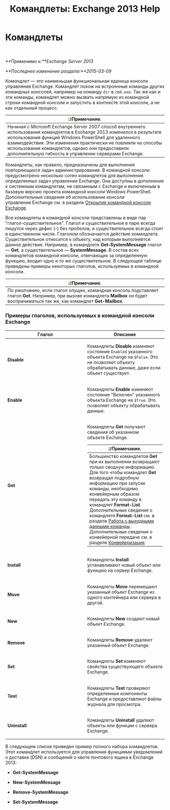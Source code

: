 ﻿---
title: 'Командлеты: Exchange 2013 Help'
TOCTitle: Командлеты
ms:assetid: 1d741dea-1eb8-4909-850f-63d4efaa1a32
ms:mtpsurl: https://technet.microsoft.com/ru-ru/library/Aa996589(v=EXCHG.150)
ms:contentKeyID: 50487622
ms.date: 05/22/2018
mtps_version: v=EXCHG.150
ms.translationtype: MT
---

# Командлеты

 

_**Применимо к:**Exchange Server 2013_

_**Последнее изменение раздела:**2015-03-09_

*Командлет* — это наименьшая функциональная единица консоли управления Exchange. Командлет похож на встроенные команды других командных консолей, например на команду `dir` в `cmd.exe`. Так же как и эти команды, командлет можно вызвать напрямую из командной строки командной консоли и запустить в контексте этой консоли, а не как отдельный процесс.

<table>
<thead>
<tr class="header">
<th><img src="images/JJ126620.note(EXCHG.150).gif" title="Примечание" alt="Примечание" />Примечание.</th>
</tr>
</thead>
<tbody>
<tr class="odd">
<td>Начиная с Microsoft Exchange Server 2007 способ внутреннего использования командлетов в Exchange 2013 изменился в результате использования функций Windows PowerShell для удаленного взаимодействия. Эти изменения практически не повлияли на способы использования командлетов, однако они предоставили дополнительную гибкость в управлении серверами Exchange.</td>
</tr>
</tbody>
</table>


Командлеты, как правило, предназначены для выполнения повторяющихся задач администрирования. В командной консоли предусмотрено несколько сотен командлетов для выполнения определенных задач управления Exchange. Они доступны в дополнение к системным командлетам, не связанным с Exchange и включенным в базовую версию проекта командной консоли Windows PowerShell. Дополнительные сведения об использовании консоли управления Exchange см. в разделе [Открытие командной консоли Exchange](https://technet.microsoft.com/ru-ru/library/dd638134\(v=exchg.150\)).

Все командлеты в командной консоли представлены в виде пар "глагол-существительное". Глагол и существительное в паре всегда пишутся через дефис (-) без пробелов, и существительное всегда стоит в единственном числе. Глаголом обозначается действие командлета. Существительное относится к объекту, над которым выполняется данное действие. Например, в командлете **Get-SystemMessage** глагол — **Get**, а существительное — **SystemMessage**. В состав всех командлетов командной консоли, отвечающих за определенную функцию, входит одно и то же существительное. В следующей таблице приведены примеры некоторых глаголов, используемых в командной консоли.

<table>
<thead>
<tr class="header">
<th><img src="images/JJ126620.note(EXCHG.150).gif" title="Примечание" alt="Примечание" />Примечание.</th>
</tr>
</thead>
<tbody>
<tr class="odd">
<td>По умолчанию, если глагол опущен, командная консоль подставляет глагол <strong>Get</strong>. Например, при вызове командлета <strong>Mailbox</strong> он будет восприниматься так же, как командлет <strong>Get-Mailbox</strong>.</td>
</tr>
</tbody>
</table>


### Примеры глаголов, используемых в командной консоли Exchange

<table>
<colgroup>
<col style="width: 50%" />
<col style="width: 50%" />
</colgroup>
<thead>
<tr class="header">
<th>Глагол</th>
<th>Описание</th>
</tr>
</thead>
<tbody>
<tr class="odd">
<td><p><strong>Disable</strong></p></td>
<td><p>Командлеты <strong>Disable</strong> изменяют состояние <code>Enabled</code> указанного объекта Exchange на <code>$False</code>. Это не позволяет объекту обрабатывать данные, даже если объект существует.</p></td>
</tr>
<tr class="even">
<td><p><strong>Enable</strong></p></td>
<td><p>Командлеты <strong>Enable</strong> изменяют состояние &quot;Включен&quot; указанного объекта Exchange на <code>$True</code>. Это позволяет объекту обрабатывать данные.</p></td>
</tr>
<tr class="odd">
<td><p><strong>Get</strong></p></td>
<td><p>Командлеты <strong>Get</strong> получают сведения об указанном объекте Exchange.</p>
<table>
<thead>
<tr class="header">
<th><img src="images/JJ126620.note(EXCHG.150).gif" title="Примечание" alt="Примечание" />Примечание.</th>
</tr>
</thead>
<tbody>
<tr class="odd">
<td>Большинство командлетов <strong>Get</strong> при их выполнении возвращают только сводную информацию. Для того чтобы командлет <strong>Get</strong> возвращал подробную информацию при запуске команды, необходимо конвейерным образом передать эту команду в командлет <strong>Format-List</strong>. Дополнительные сведения о командлете <strong>Format-List</strong> см. в разделе <a href="working-with-command-output-exchange-2013-help.md">Работа с выходными данными команды</a>. Дополнительные сведения о конвейерной передаче см. в разделе <a href="https://technet.microsoft.com/ru-ru/library/aa998260(v=exchg.150)">Конвейеризация</a>.</td>
</tr>
</tbody>
</table>

</td>
</tr>
<tr class="even">
<td><p><strong>Install</strong></p></td>
<td><p>Командлеты <strong>Install</strong> устанавливают новый объект или функцию на сервер Exchange.</p></td>
</tr>
<tr class="odd">
<td><p><strong>Move</strong></p></td>
<td><p>Командлеты <strong>Move</strong> перемещают указанный объект Exchange из одного контейнера или сервера в другой.</p></td>
</tr>
<tr class="even">
<td><p><strong>New</strong></p></td>
<td><p>Командлеты <strong>New</strong> создают новый объект Exchange.</p></td>
</tr>
<tr class="odd">
<td><p><strong>Remove</strong></p></td>
<td><p>Командлеты <strong>Remove</strong> удаляют указанный объект Exchange.</p></td>
</tr>
<tr class="even">
<td><p><strong>Set</strong></p></td>
<td><p>Командлеты <strong>Set</strong> изменяют свойства существующего объекта Exchange.</p></td>
</tr>
<tr class="odd">
<td><p><strong>Test</strong></p></td>
<td><p>Командлеты <strong>Test</strong> проверяют определенные компоненты Exchange и предоставляют файлы журнала для просмотра.</p></td>
</tr>
<tr class="even">
<td><p><strong>Uninstall</strong></p></td>
<td><p>Командлеты <strong>Uninstall</strong> удаляют объекты или функции с сервера Exchange.</p></td>
</tr>
</tbody>
</table>


В следующем списке приведен пример полного набора командлетов. Этот командлет используется для управления функциями уведомлений о доставке (DSN) и сообщений о квоте почтового ящика в Exchange 2013:

  - **Get-SystemMessage**

  - **New-SystemMessage**

  - **Remove-SystemMessage**

  - **Set-SystemMessage**

